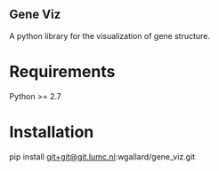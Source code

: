 Gene Viz
--------

A python library for the visualization of gene structure.


Requirements
============
Python >= 2.7


Installation
============
pip install git+git@git.lumc.nl:wgallard/gene_viz.git

